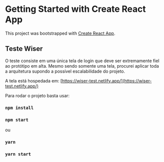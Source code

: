 # Getting Started with Create React App

This project was bootstrapped with [Create React App](https://github.com/facebook/create-react-app).

## Teste Wiser

O teste consiste em uma única tela de login que deve ser extremamente fiel ao protótipo em alta. Mesmo sendo somente uma tela, procurei aplicar toda a arquitetura supondo a possível escalabilidade do projeto.

A tela está hospedada em: [https://wiser-test.netlify.app/](https://wiser-test.netlify.app/)

Para rodar o projeto basta usar:

### `npm install`
### `npm start`


ou

### `yarn`
### `yarn start`
